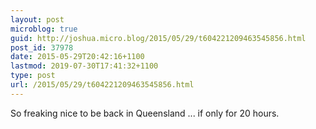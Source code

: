 ```yaml
---
layout: post
microblog: true
guid: http://joshua.micro.blog/2015/05/29/t604221209463545856.html
post_id: 37978
date: 2015-05-29T20:42:16+1100
lastmod: 2019-07-30T17:41:32+1100
type: post
url: /2015/05/29/t604221209463545856.html
---
```

So freaking nice to be back in Queensland ... if only for 20 hours.
